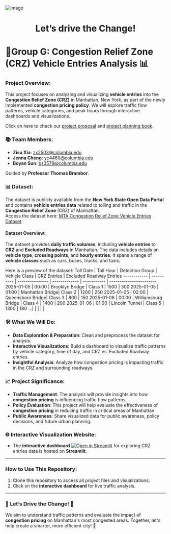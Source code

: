 ![image](https://github.com/user-attachments/assets/c527bde0-6b84-4ebe-baa4-22162af0324f)


# <div align="center"> **Let’s drive the Change!** </div>

# **🚗Group G: Congestion Relief Zone (CRZ) Vehicle Entries Analysis** 📊

### **Project Overview**:
This project focuses on analyzing and visualizing **vehicle entries** into the **Congestion Relief Zone (CRZ)** in Manhattan, New York, as part of the newly implemented **congestion pricing policy**. We will explore traffic flow patterns, vehicle categories, and peak hours through interactive dashboards and visualizations. 

Click on here to check our [project proposal](FinalProject_Proposal_Updated.pdf/) and [project planning book](dataviz_projectbook_group_G.pdf/).

### **📚 Team Members**:  
- **Zisu Xia**: zx2503@columbia.edu  
- **Jenna Cheng**: yc4460@columbia.edu   
- **Boyan Sun**: bs3579@columbia.edu  

Guided by **Professor Thomas Brambor**.

### **📊 Dataset**:
The dataset is publicly available from the **New York State Open Data Portal** and contains **vehicle entries data** related to tolling and traffic in the **Congestion Relief Zone** (CRZ) of Manhattan.  
Access the dataset here: [MTA Congestion Relief Zone Vehicle Entries Dataset](https://data.ny.gov/Transportation/MTA-Congestion-Relief-Zone-Vehicle-Entries-Beginni/t6yz-b64h/about_data).

#### **Dataset Overview**:
The dataset provides **daily traffic volumes**, including **vehicle entries** to **CRZ** and **Excluded Roadways** in Manhattan. The data includes details on **vehicle type**, **crossing points**, and **hourly entries**. It spans a range of **vehicle classes** such as cars, buses, trucks, and taxis.

Here is a preview of the dataset:
Toll Date    | Toll Hour  | Detection Group | Vehicle Class | CRZ Entries | Excluded Roadway Entries
------------ | ---------- | --------------- | ------------- | ----------- | -----------------------
2025-01-05  | 00:00      | Brooklyn Bridge | Class 1       | 1500        | 300
2025-01-05  | 01:00      | Manhattan Bridge| Class 2       | 1200        | 250
2025-01-05  | 02:00      | Queensboro Bridge| Class 3      | 800         | 150
2025-01-06  | 00:00      | Williamsburg Bridge | Class 4    | 1400        | 200
2025-01-06  | 01:00      | Lincoln Tunnel  | Class 5       | 1300        | 180
...|  |  |  |  | 

### **🛠️ What We Will Do**:
- **Data Exploration & Preparation**: Clean and preprocess the dataset for analysis.
- **Interactive Visualizations**: Build a dashboard to visualize traffic patterns by vehicle category, time of day, and CRZ vs. Excluded Roadway entries.
- **Insightful Analysis**: Analyze how congestion pricing is impacting traffic in the CRZ and surrounding roadways.

### **📈 Project Significance**:
- **Traffic Management**: The analysis will provide insights into how **congestion pricing** is influencing traffic flow patterns.
- **Policy Evaluation**: This project will help evaluate the effectiveness of **congestion pricing** in reducing traffic in critical areas of Manhattan.
- **Public Awareness**: Share visualized data for public awareness, policy decisions, and future urban planning.

### **🌐 Interactive Visualization Website**:
- The **interactive dashboard** [![Open in Streamlit](https://static.streamlit.io/badges/streamlit_badge_black_white.svg)](https://xr984wvkfp64dyamsdb5l5.streamlit.app/) for exploring CRZ entries data is hosted on **Streamlit**. 
---


### How to Use This Repository:
1. Clone this repository to access all project files and visualizations.
2. Click on the **interactive dashboard** for live traffic analysis.

---

### 🚀 Let’s Drive the Change! 🚙  
We aim to understand traffic patterns and evaluate the impact of **congestion pricing** on Manhattan's most congested areas. Together, let's help create a smarter, more efficient city! 🌆



